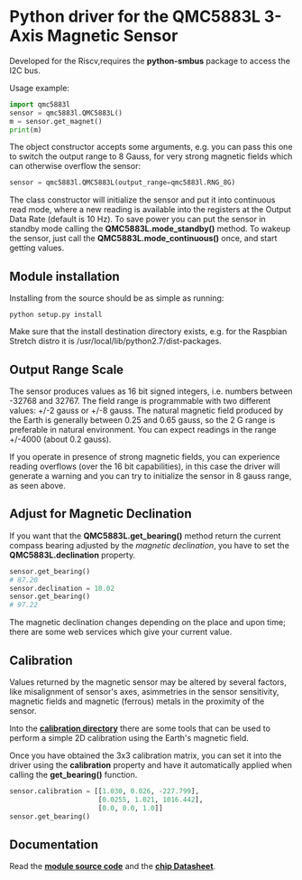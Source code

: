 # Python driver for the QMC5883L 3-Axis Magnetic Sensor

Developed for the Riscv,requires the **python-smbus** package
to access the I2C bus.

Usage example:

```python
import qmc5883l
sensor = qmc5883l.QMC5883L()
m = sensor.get_magnet()
print(m)
```

The object constructor accepts some arguments, e.g. you can pass this one to
switch the output range to 8 Gauss, for very strong magnetic fields which
can otherwise overflow the sensor:

```python
sensor = qmc5883l.QMC5883L(output_range=qmc5883l.RNG_8G)
```

The class constructor will initialize the sensor and put it into continuous
read mode, where a new reading is available into the registers at the Output
Data Rate (default is 10 Hz). To save power you can put the sensor in standby
mode calling the **QMC5883L.mode_standby()** method. To wakeup the sensor, just
call the **QMC5883L.mode_continuous()** once, and start getting values.

## Module installation

Installing from the source should be as simple as running:

```
python setup.py install
```

Make sure that the install destination directory exists, e.g. for the
Raspbian Stretch distro it is /usr/local/lib/python2.7/dist-packages.

## Output Range Scale

The sensor produces values as 16 bit signed integers, i.e. 
numbers between -32768 and 32767. The field range is 
programmable with two different values: +/-2 gauss or +/-8 
gauss. The natural magnetic field produced by the Earth is 
generally between 0.25 and 0.65 gauss, so the 2 G range is 
preferable in natural environment. You can expect readings in 
the range +/-4000 (about 0.2 gauss).

If you operate in presence of strong magnetic fields, you can 
experience reading overflows (over the 16 bit capabilities), in 
this case the driver will generate a warning and you can try to 
initialize the sensor in 8 gauss range, as seen above.

## Adjust for Magnetic Declination

If you want that the **QMC5883L.get_bearing()** method return 
the current compass bearing adjusted by the *magnetic declination*,
you have to set the **QMC5883L.declination** property.

```python
sensor.get_bearing()
# 87.20
sensor.declination = 10.02
sensor.get_bearing()
# 97.22
```

The magnetic declination changes depending on the place and upon 
time; there are some web services which give your current value.

## Calibration

Values returned by the magnetic sensor may be altered by several 
factors, like misalignment of sensor's axes, asimmetries in the 
sensor sensitivity, magnetic fields and magnetic (ferrous) 
metals in the proximity of the sensor.

Into the **[calibration directory](calibration/)** there are 
some tools that can be used to perform a simple 2D calibration 
using the Earth's magnetic field.

Once you have obtained the 3x3 calibration matrix, you can set 
it into the driver using the **calibration** property and have 
it automatically applied when calling the **get_bearing()** 
function.

```python
sensor.calibration = [[1.030, 0.026, -227.799],
                      [0.0255, 1.021, 1016.442],
                      [0.0, 0.0, 1.0]]
sensor.get_bearing()
```

## Documentation

Read the **[module source code](qmc5883l/__init__.py)** and the
**[chip Datasheet](doc/QMC5883L-Datasheet-1.0.pdf)**.
